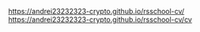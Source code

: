 https://andrei23232323-crypto.github.io/rsschool-cv/
https://andrei23232323-crypto.github.io/rsschool-cv/cv
